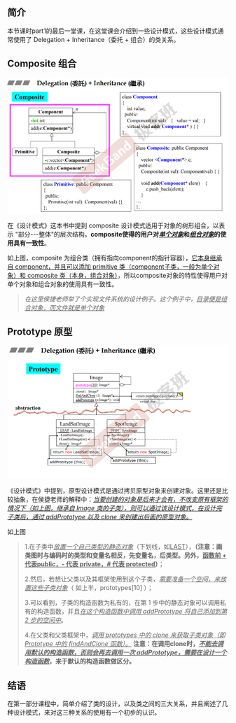 ## 简介

本节课时part1的最后一堂课，在这堂课会介绍到一些设计模式，这些设计模式通常使用了 Delegation + Inheritance（委托 + 组合）的类关系。

## Composite 组合

![1679359661032](image/1679359661032.png)

在《设计模式》这本书中提到 composite 设计模式适用于对象的树形组合，以表示 "部分---整体"的层次结构。**composite使得的用户对<u>*单个对象*</u>和<u>*组合对象*</u>的使用具有一致性**。

如上图，composite 为组合类（拥有指向component的指针容器），<u>它本身继承自 component，并且可以添加 primitive 类（component子类，一般为单个对象）和 composite 类（本身，组合对象）</u>，所以composite对象的特性使得用户对单个对象和组合对象的使用具有一致性。

> *在这里侯捷老师举了个实现文件系统的设计例子。这个例子中，<u>目录便是组合对象，而文件就是单个对象</u>*

## Prototype 原型

![1679360463756](image/1679360463756.png)

《设计模式》中提到，原型设计模式是通过拷贝原型对象来创建对象。这里还是比较抽象，在侯捷老师的解释中：<u>*当要创建的对象是后来才会有，不改变原有框架的情况下（如上图，继承自 Image 类的子类），则可以通过该设计模式，在设计完子类后，通过 addPrototype 以及 clone 来创建出后面的原型对象。*</u>

如上图

> 1.在子类中<u>*放置一个自己类型的静态对象*</u>（下划线，如<u>LAST</u>），**（注意：画类图时与编码时的类型和变量名相反，先变量名，后类型。另外，<u>函数前 + 代表public，- 代表 private，# 代表 protected</u>）**；
>
> 2.然后，若想让父类以及其框架使用到这个子类，<u>*需要准备一个空间，来放置这些子类对象*</u>（ 如上半，prototypes[10] ）；
>
> 3.可以看到，子类的构造函数为私有的，在第 1 步中的静态对象可以调用私有的构造函数，并且<u>*在这个构造函数中调用 addPrototype 将自己添加到第 2 步的空间中*</u>。
>
> 4.在父类和父类框架中，<u>*调用 prototypes 中的 clone 来获取子类对象（即 Prototype 中的 findAndClone 函数）。*</u> **注意：在调用clone时，<u>*不能去调用默认的构造函数，否则会再去调用一次 addPrototype，需要在设计一个构造函数*</u>，来于默认的构造函数做区分。**

## 结语

在第一部分课程中，简单介绍了类的设计，以及类之间的三大关系，并且阐述了几种设计模式，来对这三种关系的使用有一个初步的认识。